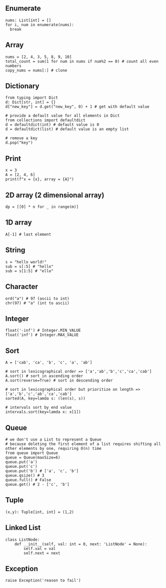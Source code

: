 ## Enumerate
```python3
nums: List[int] = []
for i, num in enumerate(nums):
  break
```

## Array
```python3
nums = [2, 4, 3, 5, 8, 9, 10]
total_count = sum(1 for num in nums if num%2 == 0) # count all even numbers
copy_nums = nums[:] # clone
```

## Dictionary

```python3
from typing import Dict
d: Dict[str, int] = {}
d["new_key"] = d.get("new_key", 0) + 1 # get with default value

# provide a default value for all elements in Dict
from collections import defaultdict
d = defaultdict(int) # default value is 0
d = defaultdict(list) # default value is an empty list

# remove a key
d.pop("key")

```

## Print
```python3
x = 3
A = [2, 4, 6]
print(f"x = {x}, array = {A}")
```

## 2D array (2 dimensional array)

```python3
dp = [[0] * n for _ in range(m)]
```

## 1D array
```python3
A[-1] # last element
```
## String
```python3
s = "hello world!"
sub = s[:5] # "hello"
sub = s[1:5] # "ello"
```

## Character
```python3
ord("a") # 97 (ascii to int)
chr(97) # "a" (int to ascii)
```

## Integer
```python3
float('-inf') # Integer.MIN_VALUE
float('inf') # Integer.MAX_VALUE
```

## Sort
```python3
A = ['cab', 'ca', 'b', 'c', 'a', 'ab']

# sort in lexicographical order => ['a','ab','b','c','ca','cab']
A.sort() # sort in ascending order
A.sort(reverse=True) # sort in descending order

# sort in lexicographical order but prioritize on length => ['a','b','c','ab','ca','cab']
sorted(A, key=lamda s: (len(s), s))

# intervals sort by end value
intervals.sort(key=lamda x: x[1])
```

## Queue
```python3
# we don't use a List to represent a Queue
# because deleting the first element of a list requires shifting all other elements by one, requiring O(n) time
from queue import Queue
queue = Queue(maxSize=6)
queue.put('a')
queue.put('c')
queue.put('b') # ['a', 'c', 'b']
queue.qsize() # 3
queue.full() # False
queue.get() # 2 - ['c', 'b']
```

## Tuple
```python3
(x,y): Tuple[int, int] = (1,2)
```

## Linked List
```python3
class ListNode:
    def __init__(self, val: int = 0, next: 'ListNode' = None):
        self.val = val
        self.next = next
```

## Exception
```python3
raise Exception('reason to fail')
```


